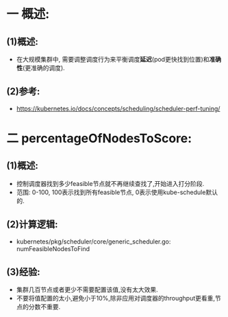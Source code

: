 # 一 概述:
## (1)概述:
- 在大规模集群中, 需要调整调度行为来平衡调度**延迟**(pod更快找到位置)和**准确性**(更准确的调度).

## (2)参考:
- https://kubernetes.io/docs/concepts/scheduling/scheduler-perf-tuning/

# 二 percentageOfNodesToScore:
## (1)概述:
- 控制调度器找到多少feasible节点就不再继续查找了,开始进入打分阶段.
- 范围: 0-100, 100表示找到所有feasible节点, 0表示使用kube-schedule默认的.

## (2)计算逻辑:
- kubernetes/pkg/scheduler/core/generic_scheduler.go: numFeasibleNodesToFind

## (3)经验:
- 集群几百节点或者更少不需要配置该值,没有太大效果.
- 不要将值配置的太小,避免小于10%,除非应用对调度器的throughput更看重,节点的分数不重要.
